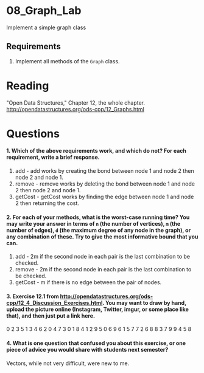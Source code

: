 08_Graph_Lab
============

Implement a simple graph class

Requirements
------------

1. Implement all methods of the `Graph` class.

Reading
=======
"Open Data Structures," Chapter 12, the whole chapter. http://opendatastructures.org/ods-cpp/12_Graphs.html

Questions
=========

#### 1. Which of the above requirements work, and which do not? For each requirement, write a brief response.

1. add - add works by creating the bond between node 1 and node 2 then node 2 and node 1.
2. remove - remove works by deleting the bond between node 1 and node 2 then node 2 and node 1.
3. getCost - getCost works by finding the edge between node 1 and node 2 then returning the cost.

#### 2. For each of your methods, what is the worst-case running time? You may write your answer in terms of `n` (the number of vertices), `m` (the number of edges), `d` (the maximum degree of any node in the graph), or any combination of these. Try to give the most informative bound that you can.

1. add - 2m if the second node in each pair is the last combination to be checked.
2. remove - 2m if the second node in each pair is the last combination to be checked.
3. getCost - m if there is no edge between the pair of nodes.

#### 3. Exercise 12.1 from http://opendatastructures.org/ods-cpp/12_4_Discussion_Exercises.html. You may want to draw by hand, upload the picture online (Instagram, Twitter, imgur, or some place like that), and then just put a link here.

0	2 3 5
1	3 4 6
2	0 4 7
3	0 1 8
4	1 2 9
5	0 6 9
6	1 5 7
7	2 6 8
8	3 7 9
9	4 5 8

#### 4. What is one question that confused you about this exercise, or one piece of advice you would share with students next semester?

Vectors, while not very difficult, were new to me.